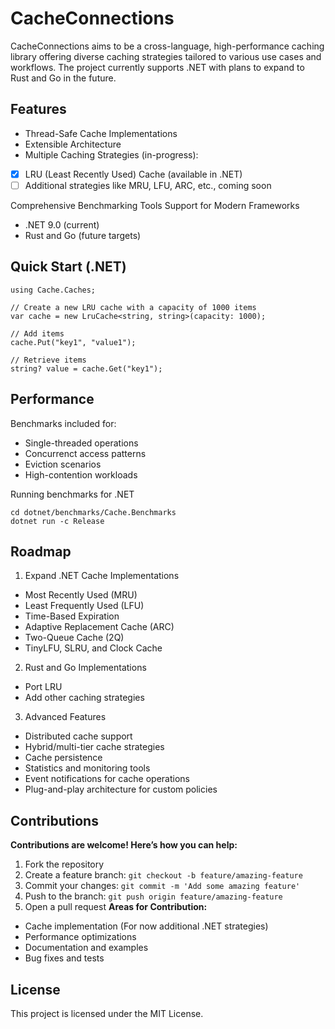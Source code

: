 # CacheConnections

CacheConnections aims to be a cross-language, high-performance caching library offering diverse caching strategies tailored to various use cases and workflows. The project currently supports .NET with plans to expand to Rust and Go in the future.

## Features

- Thread-Safe Cache Implementations
- Extensible Architecture
- Multiple Caching Strategies (in-progress):
- [X] LRU (Least Recently Used) Cache (available in .NET)
- [ ] Additional strategies like MRU, LFU, ARC, etc., coming soon

Comprehensive Benchmarking Tools
Support for Modern Frameworks
- .NET 9.0 (current)
- Rust and Go (future targets)

## Quick Start (.NET)
```
using Cache.Caches;

// Create a new LRU cache with a capacity of 1000 items
var cache = new LruCache<string, string>(capacity: 1000);

// Add items
cache.Put("key1", "value1");

// Retrieve items
string? value = cache.Get("key1");
```

## Performance

Benchmarks included for:
- Single-threaded operations
- Concurrenct access patterns
- Eviction scenarios
- High-contention workloads

Running benchmarks for .NET
```
cd dotnet/benchmarks/Cache.Benchmarks
dotnet run -c Release
```

## Roadmap
1. Expand .NET Cache Implementations
- Most Recently Used (MRU)
- Least Frequently Used (LFU)
- Time-Based Expiration
- Adaptive Replacement Cache (ARC)
- Two-Queue Cache (2Q)
- TinyLFU, SLRU, and Clock Cache

2. Rust and Go Implementations
- Port LRU
- Add other caching strategies

3. Advanced Features
- Distributed cache support
- Hybrid/multi-tier cache strategies
- Cache persistence
- Statistics and monitoring tools
- Event notifications for cache operations
- Plug-and-play architecture for custom policies

## Contributions
**Contributions are welcome! Here’s how you can help:**
1. Fork the repository
2. Create a feature branch:
```git checkout -b feature/amazing-feature```
3. Commit your changes:
```git commit -m 'Add some amazing feature'```
4. Push to the branch:
```git push origin feature/amazing-feature```
5. Open a pull request
**Areas for Contribution:**
- Cache implementation (For now additional .NET strategies)
- Performance optimizations
- Documentation and examples
- Bug fixes and tests
##  License
This project is licensed under the MIT License.
